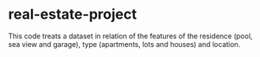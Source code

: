 # real-estate-project

This code treats a dataset in relation of the features of the residence (pool, sea view and garage), type (apartments, lots and houses) and location.

